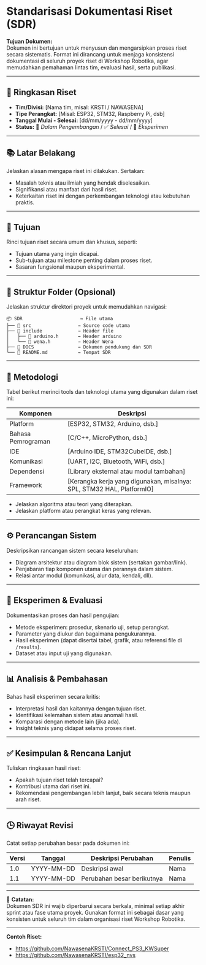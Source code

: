 # Standarisasi Dokumentasi Riset (SDR)

**Tujuan Dokumen:**  
Dokumen ini bertujuan untuk menyusun dan mengarsipkan proses riset secara sistematis. Format ini dirancang untuk menjaga konsistensi dokumentasi di seluruh proyek riset di Workshop Robotika, agar memudahkan pemahaman lintas tim, evaluasi hasil, serta publikasi.

---

## 📂 Ringkasan Riset

- **Tim/Divisi:** [Nama tim, misal: KRSTI / NAWASENA]
- **Tipe Perangkat:** [Misal: ESP32, STM32, Raspberry Pi, dsb]
- **Tanggal Mulai - Selesai:** [dd/mm/yyyy - dd/mm/yyyy]
- **Status:** 🚧 _Dalam Pengembangan_ / ✅ _Selesai_ / 🧪 _Eksperimen_

---

## 📚 Latar Belakang

Jelaskan alasan mengapa riset ini dilakukan. Sertakan:
- Masalah teknis atau ilmiah yang hendak diselesaikan.
- Signifikansi atau manfaat dari hasil riset.
- Keterkaitan riset ini dengan perkembangan teknologi atau kebutuhan praktis.

---

## 🎯 Tujuan

Rinci tujuan riset secara umum dan khusus, seperti:
- Tujuan utama yang ingin dicapai.
- Sub-tujuan atau milestone penting dalam proses riset.
- Sasaran fungsional maupun eksperimental.

---

## 📁 Struktur Folder (Opsional)

Jelaskan struktur direktori proyek untuk memudahkan navigasi:

```
📦 SDR                     → File utama
├── 📂 src                 → Source code utama
├── 📂 include             → Header file
│   ├── 📂 arduino.h       → Header arduino
│   └── 📂 wena.h          → Header Wena
├── 📂 DOCS                → Dokumen pendukung dan SDR
└── 📜 README.md           → Tempat SDR
```
---

## 🔬 Metodologi

Tabel berikut merinci tools dan teknologi utama yang digunakan dalam riset ini:

| Komponen           | Deskripsi                                                |
|--------------------|----------------------------------------------------------|
| Platform           | [ESP32, STM32, Arduino, dsb.]                           |
| Bahasa Pemrograman  | [C/C++, MicroPython, dsb.]                               |
| IDE                | [Arduino IDE, STM32CubeIDE, dsb.]                        |
| Komunikasi         | [UART, I2C, Bluetooth, WiFi, dsb.]                       |
| Dependensi         | [Library eksternal atau modul tambahan]                  |
| Framework          | [Kerangka kerja yang digunakan, misalnya: SPL, STM32 HAL, PlatformIO] |

- Jelaskan algoritma atau teori yang diterapkan.
- Jelaskan platform atau perangkat keras yang relevan.

---

## ⚙️ Perancangan Sistem

Deskripsikan rancangan sistem secara keseluruhan:
- Diagram arsitektur atau diagram blok sistem (sertakan gambar/link).
- Penjabaran tiap komponen utama dan perannya dalam sistem.
- Relasi antar modul (komunikasi, alur data, kendali, dll).

---

## 🧪 Eksperimen & Evaluasi

Dokumentasikan proses dan hasil pengujian:
- Metode eksperimen: prosedur, skenario uji, setup perangkat.
- Parameter yang diukur dan bagaimana pengukurannya.
- Hasil eksperimen (dapat disertai tabel, grafik, atau referensi file di `/results`).
- Dataset atau input uji yang digunakan.

---

## 📊 Analisis & Pembahasan

Bahas hasil eksperimen secara kritis:
- Interpretasi hasil dan kaitannya dengan tujuan riset.
- Identifikasi kelemahan sistem atau anomali hasil.
- Komparasi dengan metode lain (jika ada).
- Insight teknis yang didapat selama proses riset.

---

## ✅ Kesimpulan & Rencana Lanjut

Tuliskan ringkasan hasil riset:
- Apakah tujuan riset telah tercapai?
- Kontribusi utama dari riset ini.
- Rekomendasi pengembangan lebih lanjut, baik secara teknis maupun arah riset.

---

## 🕒 Riwayat Revisi

Catat setiap perubahan besar pada dokumen ini:

| Versi | Tanggal     | Deskripsi Perubahan       | Penulis       |
|-------|-------------|--------------------------|---------------|
| 1.0   | YYYY-MM-DD  | Deskripsi awal           | Nama          |
| 1.1   | YYYY-MM-DD  | Perubahan besar berikutnya| Nama          |
---

📌 **Catatan:**  
Dokumen SDR ini wajib diperbarui secara berkala, minimal setiap akhir sprint atau fase utama proyek. Gunakan format ini sebagai dasar yang konsisten untuk seluruh tim dalam organisasi riset Workshop Robotika.

---

**Contoh Riset:**  
- https://github.com/NawasenaKRSTI/Connect_PS3_KWSuper  
- https://github.com/NawasenaKRSTI/esp32_nvs
